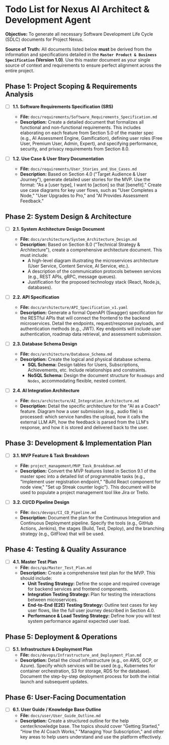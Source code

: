 # Todo List for Nexus AI Architect & Development Agent

**Objective:** To generate all necessary Software Development Life Cycle (SDLC) documents for Project Nexus.

**Source of Truth:** All documents listed below **must** be derived from the information and specifications detailed in the **`Master Product & Business Specification` (Version 1.0)**. Use this master document as your single source of context and requirements to ensure perfect alignment across the entire project.

## Phase 1: Project Scoping & Requirements Analysis

- [ ] **1.1. Software Requirements Specification (SRS)**
    - **File:** `docs/requirements/Software_Requirements_Specification.md`
    - **Description:** Create a detailed document that formalizes all functional and non-functional requirements. This includes elaborating on each feature from Section 5.0 of the master spec (e.g., AI Assessment Engine, Gamification), defining user roles (Free User, Premium User, Admin, Expert), and specifying performance, security, and privacy requirements from Section 8.0.

- [ ] **1.2. Use Case & User Story Documentation**
    - **File:** `docs/requirements/User_Stories_and_Use_Cases.md`
    - **Description:** Based on Section 4.0 ("Target Audience & User Journey"), generate detailed user stories for the MVP. Use the format: "As a [user type], I want to [action] so that [benefit]." Create use case diagrams for key user flows, such as "User Completes a Node," "User Upgrades to Pro," and "AI Provides Assessment Feedback."

## Phase 2: System Design & Architecture

- [ ] **2.1. System Architecture Design Document**
    - **File:** `docs/architecture/System_Architecture_Design.md`
    - **Description:** Based on Section 8.0 ("Technical Strategy & Architecture"), create a comprehensive architecture document. This must include:
        - A high-level diagram illustrating the microservices architecture (User Service, Content Service, AI Service, etc.).
        - A description of the communication protocols between services (e.g., REST APIs, gRPC, message queues).
        - Justification for the proposed technology stack (React, Node.js, databases).

- [ ] **2.2. API Specification**
    - **File:** `docs/architecture/API_Specification_v1.yaml`
    - **Description:** Generate a formal OpenAPI (Swagger) specification for the RESTful APIs that will connect the frontend to the backend microservices. Detail the endpoints, request/response payloads, and authentication methods (e.g., JWT). Key endpoints will include user authentication, roadmap data retrieval, and assessment submission.

- [ ] **2.3. Database Schema Design**
    - **File:** `docs/architecture/Database_Schema.md`
    - **Description:** Create the logical and physical database schema.
        - **SQL Schema:** Design tables for Users, Subscriptions, Achievements, etc. Include relationships and constraints.
        - **NoSQL Schema:** Design the document structure for `Roadmaps` and `Nodes`, accommodating flexible, nested content.

- [ ] **2.4. AI Integration Architecture**
    - **File:** `docs/architecture/AI_Integration_Architecture.md`
    - **Description:** Detail the specific architecture for the "AI as a Coach" feature. Diagram how a user submission (e.g., audio file) is processed: which service handles the upload, how it calls the external LLM API, how the feedback is parsed from the LLM's response, and how it is stored and delivered back to the user.

## Phase 3: Development & Implementation Plan

- [ ] **3.1. MVP Feature & Task Breakdown**
    - **File:** `project_management/MVP_Task_Breakdown.md`
    - **Description:** Convert the MVP features listed in Section 9.1 of the master spec into a detailed list of programmable tasks (e.g., "Implement user registration endpoint," "Build React component for node view," "Set up Streak counter logic"). This document will be used to populate a project management tool like Jira or Trello.

- [ ] **3.2. CI/CD Pipeline Design**
    - **File:** `docs/devops/CI_CD_Pipeline.md`
    - **Description:** Document the plan for the Continuous Integration and Continuous Deployment pipeline. Specify the tools (e.g., GitHub Actions, Jenkins), the stages (Build, Test, Deploy), and the branching strategy (e.g., GitFlow) that will be used.

## Phase 4: Testing & Quality Assurance

- [ ] **4.1. Master Test Plan**
    - **File:** `docs/qa/Master_Test_Plan.md`
    - **Description:** Create a comprehensive test plan for the MVP. This should include:
        - **Unit Testing Strategy:** Define the scope and required coverage for backend services and frontend components.
        - **Integration Testing Strategy:** Plan for testing the interactions between microservices.
        - **End-to-End (E2E) Testing Strategy:** Outline test cases for key user flows, like the full user journey described in Section 4.0.
        - **Performance & Load Testing Strategy:** Define how you will test system performance against expected user load.

## Phase 5: Deployment & Operations

- [ ] **5.1. Infrastructure & Deployment Plan**
    - **File:** `docs/devops/Infrastructure_and_Deployment_Plan.md`
    - **Description:** Detail the cloud infrastructure (e.g., on AWS, GCP, or Azure). Specify which services will be used (e.g., Kubernetes for container orchestration, S3 for storage, RDS for the database). Document the step-by-step deployment process for both the initial launch and subsequent updates.

## Phase 6: User-Facing Documentation

- [ ] **6.1. User Guide / Knowledge Base Outline**
    - **File:** `docs/user/User_Guide_Outline.md`
    - **Description:** Create a structured outline for the help center/knowledge base. The topics should cover "Getting Started," "How the AI Coach Works," "Managing Your Subscription," and other key areas to help users understand and use the platform effectively.